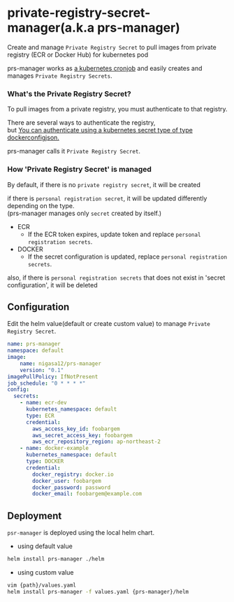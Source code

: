 # private-registry-secret-manager(a.k.a prs-manager)
Create and manage `Private Registry Secret` to pull images from private registry (ECR or Docker Hub) for kubernetes pod

prs-manager works as [a kubernetes cronjob](https://kubernetes.io/docs/concepts/workloads/controllers/cron-jobs/) and easily creates and manages `Private Registry Secrets`.

### What's the Private Registry Secret?
To pull images from a private registry, you must authenticate to that registry.

There are several ways to authenticate the registry,<br>
but [You can authenticate using a kubernetes secret type of type dockerconfigjson.](https://kubernetes.io/docs/tasks/configure-pod-container/pull-image-private-registry/#registry-secret-existing-credentials)

prs-manager calls it `Private Registry Secret`.

### How 'Private Registry Secret' is managed

By default, if there is no `private registry secret`, it will be created

if there is `personal registration secret`, it will be updated differently depending on the type.<br>
(prs-manager manages only `secret` created by itself.)
- ECR
  - If the ECR token expires, update token and replace `personal registration secrets`.
- DOCKER
  - If the secret configuration is updated, replace `personal registration secrets`.

also, if there is `personal registration secrets` that does not exist in 'secret configuration', it will be deleted

## Configuration

Edit the helm value(default or create custom value) to manage `Private Registry Secret`.

```yaml
name: prs-manager
namespace: default
image:
    name: nigasa12/prs-manager
    version: "0.1"
imagePullPolicy: IfNotPresent
job_schedule: "0 * * * *"
config:
  secrets:
    - name: ecr-dev
      kubernetes_namespace: default
      type: ECR
      credential:
        aws_access_key_id: foobargem
        aws_secret_access_key: foobargem
        aws_ecr_repository_region: ap-northeast-2
    - name: docker-example
      kubernetes_namespace: default
      type: DOCKER
      credential:
        docker_registry: docker.io
        docker_user: foobargem
        docker_password: password
        docker_email: foobargem@example.com
```

## Deployment

`psr-manager` is deployed using the local helm chart.

- using default value
```bash
helm install prs-manager ./helm
```
- using custom value
```bash
vim {path}/values.yaml
helm install prs-manager -f values.yaml {prs-manager}/helm
```
